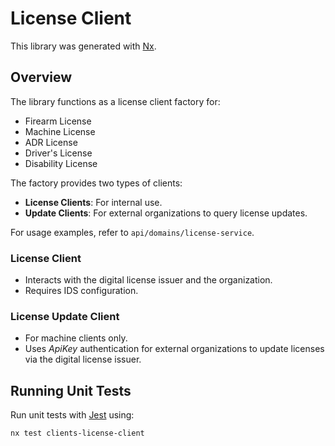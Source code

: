 # License Client

This library was generated with [Nx](https://nx.dev).

## Overview

The library functions as a license client factory for:

- Firearm License
- Machine License
- ADR License
- Driver's License
- Disability License

The factory provides two types of clients:

- **License Clients**: For internal use.
- **Update Clients**: For external organizations to query license updates.

For usage examples, refer to `api/domains/license-service`.

### License Client

- Interacts with the digital license issuer and the organization.
- Requires IDS configuration.

### License Update Client

- For machine clients only.
- Uses _ApiKey_ authentication for external organizations to update licenses via the digital license issuer.

## Running Unit Tests

Run unit tests with [Jest](https://jestjs.io) using:

```bash
nx test clients-license-client
```
